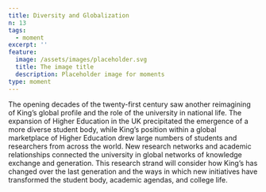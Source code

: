 ```yaml
---
title: Diversity and Globalization
n: 13
tags:
  - moment
excerpt: ''
feature:
  image: /assets/images/placeholder.svg
  title: The image title
  description: Placeholder image for moments
type: moment
---
```


The opening decades of the twenty-first century saw another reimagining of King’s global profile and the role of the university in national life. The expansion of Higher Education in the UK precipitated the emergence of a more diverse student body, while King’s position within a global marketplace of Higher Education drew large numbers of students and researchers from across the world. New research networks and academic relationships connected the university in global networks of knowledge exchange and generation. This research strand will consider how King’s has changed over the last generation and the ways in which new initiatives have transformed the student body, academic agendas, and college life.
